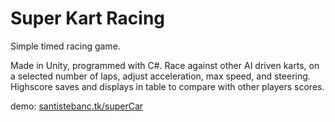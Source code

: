 # Super Kart Racing
Simple timed racing game.

Made in Unity, programmed with C#. Race against other AI driven karts, on a selected number of laps, adjust acceleration, max speed, and steering. Highscore saves and displays in table to compare with other players scores.

demo: [santistebanc.tk/superCar](http://santistebanc.tk/superCar)
